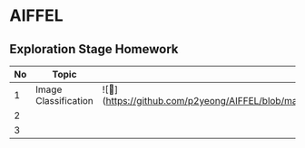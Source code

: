 # AIFFEL

## Exploration Stage Homework

| No | Topic                | Notebook |   |   |
|----|----------------------|----------|---|---|
| 1  | Image Classification | ![:green_book:] (https://github.com/p2yeong/AIFFEL/blob/master/exploration/exploration01_Rock%20Scissor%20Paper.ipynb)        |   |   |
| 2  |                      |          |   |   |
| 3  |                      |          |   |   |
